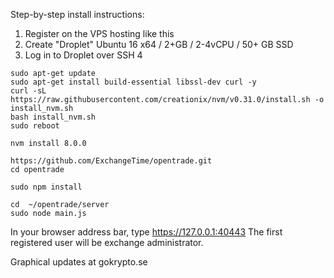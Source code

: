 Step-by-step install instructions:

1. Register on the VPS hosting like this 
2. Create "Droplet" Ubuntu 16 x64 / 2+GB / 2-4vCPU / 50+ GB SSD
3. Log in to Droplet over SSH
4

```
sudo apt-get update
sudo apt-get install build-essential libssl-dev curl -y
curl -sL https://raw.githubusercontent.com/creationix/nvm/v0.31.0/install.sh -o install_nvm.sh
bash install_nvm.sh
sudo reboot

nvm install 8.0.0

https://github.com/ExchangeTime/opentrade.git
cd opentrade

sudo npm install 
```

```
cd  ~/opentrade/server
sudo node main.js
```

In your browser address bar, type https://127.0.0.1:40443
The first registered user will be exchange administrator. 

Graphical updates at gokrypto.se
